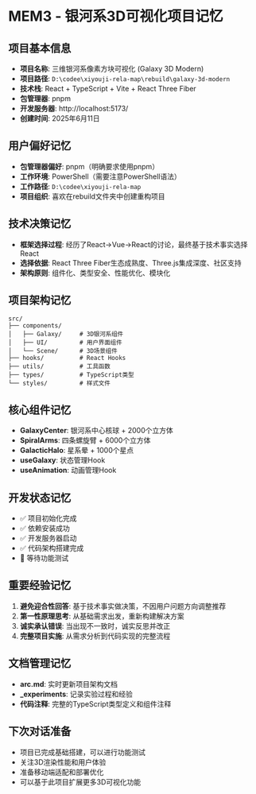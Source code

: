 # MEM3 - 银河系3D可视化项目记忆

## 项目基本信息
- **项目名称**: 三维银河系像素方块可视化 (Galaxy 3D Modern)
- **项目路径**: `D:\codee\xiyouji-rela-map\rebuild\galaxy-3d-modern`
- **技术栈**: React + TypeScript + Vite + React Three Fiber
- **包管理器**: pnpm
- **开发服务器**: http://localhost:5173/
- **创建时间**: 2025年6月11日

## 用户偏好记忆
- **包管理器偏好**: pnpm（明确要求使用pnpm）
- **工作环境**: PowerShell（需要注意PowerShell语法）
- **工作路径**: `D:\codee\xiyouji-rela-map`
- **项目组织**: 喜欢在rebuild文件夹中创建重构项目

## 技术决策记忆
- **框架选择过程**: 经历了React→Vue→React的讨论，最终基于技术事实选择React
- **选择依据**: React Three Fiber生态成熟度、Three.js集成深度、社区支持
- **架构原则**: 组件化、类型安全、性能优化、模块化

## 项目架构记忆
```
src/
├── components/
│   ├── Galaxy/     # 3D银河系组件
│   ├── UI/         # 用户界面组件  
│   └── Scene/      # 3D场景组件
├── hooks/          # React Hooks
├── utils/          # 工具函数
├── types/          # TypeScript类型
└── styles/         # 样式文件
```

## 核心组件记忆
- **GalaxyCenter**: 银河系中心核球 + 2000个立方体
- **SpiralArms**: 四条螺旋臂 + 6000个立方体
- **GalacticHalo**: 星系晕 + 1000个星点
- **useGalaxy**: 状态管理Hook
- **useAnimation**: 动画管理Hook

## 开发状态记忆
- ✅ 项目初始化完成
- ✅ 依赖安装成功
- ✅ 开发服务器启动
- ✅ 代码架构搭建完成
- 🔄 等待功能测试

## 重要经验记忆
1. **避免迎合性回答**: 基于技术事实做决策，不因用户问题方向调整推荐
2. **第一性原理思考**: 从基础需求出发，重新构建解决方案
3. **诚实承认错误**: 当出现不一致时，诚实反思并改正
4. **完整项目实施**: 从需求分析到代码实现的完整流程

## 文档管理记忆
- **arc.md**: 实时更新项目架构文档
- **_experiments**: 记录实验过程和经验
- **代码注释**: 完整的TypeScript类型定义和组件注释

## 下次对话准备
- 项目已完成基础搭建，可以进行功能测试
- 关注3D渲染性能和用户体验
- 准备移动端适配和部署优化
- 可以基于此项目扩展更多3D可视化功能

